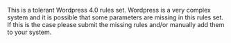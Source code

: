 This is a tolerant Wordpress 4.0 rules set. Wordpress is a very complex system and it is possible that some parameters are missing in this rules set. If this is the case please submit the missing rules and/or manually add them to your system.
